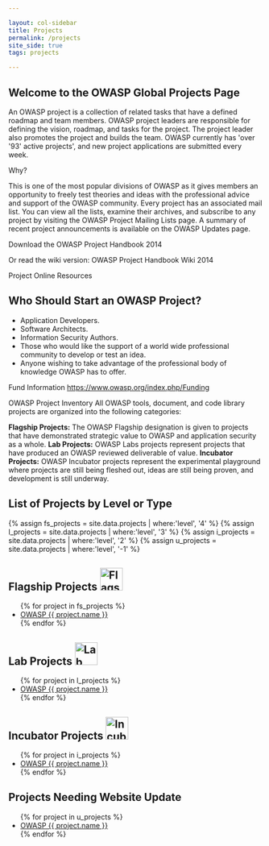 ```yaml
---

layout: col-sidebar
title: Projects
permalink: /projects
site_side: true
tags: projects

---
```


## Welcome to the OWASP Global Projects Page

An OWASP project is a collection of related tasks that have a defined roadmap and team members. OWASP project leaders are responsible for defining the vision, roadmap, and tasks for the project. The project leader also promotes the project and builds the team. OWASP currently has 'over '93' active projects', and new project applications are submitted every week.

Why?

This is one of the most popular divisions of OWASP as it gives members an opportunity to freely test theories and ideas with the professional advice and support of the OWASP community. Every project has an associated mail list. You can view all the lists, examine their archives, and subscribe to any project by visiting the OWASP Project Mailing Lists page. A summary of recent project announcements is available on the OWASP Updates page.

Download the OWASP Project Handbook 2014

Or read the wiki version: OWASP Project Handbook Wiki 2014

Project Online Resources

## Who Should Start an OWASP Project?
* Application Developers.
* Software Architects.
* Information Security Authors.
* Those who would like the support of a world wide professional community to develop or test an idea.
* Anyone wishing to take advantage of the professional body of knowledge OWASP has to offer.

Fund Information
https://www.owasp.org/index.php/Funding

OWASP Project Inventory
All OWASP tools, document, and code library projects are organized into the following categories:

<strong>Flagship Projects:</strong> The OWASP Flagship designation is given to projects that have demonstrated strategic value to OWASP and application security as a whole.
<strong>Lab Projects:</strong> OWASP Labs projects represent projects that have produced an OWASP reviewed deliverable of value.
<strong>Incubator Projects:</strong> OWASP Incubator projects represent the experimental playground where projects are still being fleshed out, ideas are still being proven, and development is still underway.

<div id='all-projects' class='projects-list'>
    <h2>List of Projects by <a id="projects-level" class='active'>Level</a> or <a id="projects-type" class='inactive'>Type</a></h2>
    <div id="project-list-level" class='project-list'>
        {% assign fs_projects = site.data.projects | where:'level', '4' %}
        {% assign l_projects = site.data.projects | where:'level', '3' %}
        {% assign i_projects = site.data.projects | where:'level', '2' %}
        {% assign u_projects = site.data.projects | where:'level', '-1' %}
        <h2>Flagship Projects <img src='https://www2.owasp.org/assets/images/common/owasp_level_flagship.svg' width='45px' alt='Flagship'></h2>
        <ul>
        {% for project in fs_projects %}
        <li><a href="{{ project.url }}">OWASP {{ project.name }}</a></li>
        {% endfor %}
        </ul>
        <h2>Lab Projects <img src='https://www2.owasp.org/assets/images/common/owasp_level_labs.svg' width='45px' alt='Lab'></h2>
        <ul>
        {% for project in l_projects %}
        <li><a href="{{ project.url }}">OWASP {{ project.name }}</a></li>
        {% endfor %}
        </ul>
        <h2>Incubator Projects <img src='https://www2.owasp.org/assets/images/common/owasp_level_incubator.svg' width='45px' alt='Incubator'></h2>
        <ul>
        {% for project in i_projects %}
        <li><a href="{{ project.url }}">OWASP {{ project.name }}</a></li>
        {% endfor %}
        </ul>
        <h2>Projects Needing Website Update</h2>
        <ul>
        {% for project in u_projects %}
        <li><a href="{{ project.url }}">OWASP {{ project.name }}</a></li>
        {% endfor %}
        </ul>
    </div>
    <div id="project-list-type" style='display:none;'>
        {% assign tool_projects = site.data.projects | where:'type', 'tool' %}
        {% assign documentation_projects = site.data.projects | where:'type', 'documentation' %}
        {% assign code_projects = site.data.projects | where:'type', 'code' %}
        {% assign other_projects = site.data.projects | where:'type', 'other' %}
        <h2>Tool Projects<i style="margin-left:12px;" class="fa fa-tools fa-lg"></i></h2>
        <ul>
        {% for project in tool_projects %}
        <li><a href="{{ project.url }}">OWASP {{ project.name }}</a></li>
        {% endfor %}
        </ul>
        <h2>Documentation Projects<i style="margin-left:12px;" class="fa fa-file-alt fa-lg"></i></h2>
        <ul> 
        {% for project in documentation_projects %}
        <li><a href="{{ project.url }}">OWASP {{ project.name }}</a></li>
        {% endfor %}
        </ul>
        <h2>Code Projects<i style="margin-left:12px;" class="fa fa-file-code fa-lg"></i></h2>
        <ul>
        {% for project in code_projects %}
        <li><a href="{{ project.url }}">OWASP {{ project.name }}</a></li>
        {% endfor %}
        </ul>
        <h2>Other Projects</h2>
        <ul>
        {% for project in other_projects %}
        <li><a href="{{ project.url }}">OWASP {{ project.name }}</a></li>
        {% endfor %}
        </ul>
    </div>
</div>
<script type="text/javascript">
    $(function(){
        $('#projects-type').click(function(){
            $('#project-list-level').hide();
            $('#project-list-type').show();
            $('#projects-level').removeClass('active');
            $('#projects-type').addClass('active');
            $('#projects-level').addClass('inactive');
            $('#projects-type').removeClass('inactive');
        });
        $('#projects-level').click(function(){
            $('#project-list-type').hide();
            $('#project-list-level').show();
            $('#projects-type').removeClass('active');
            $('#projects-level').addClass('active');
             $('#projects-level').removeClass('inactive');
            $('#projects-type').addClass('inactive');
        });
    });
</script>
